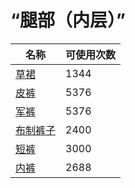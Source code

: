 # “腿部（内层）”  
名称  |  可使用次数  
----  |  ----  
[草裙](LeafSKirt.md)  |  1344  
[皮裤](LeatherPants.md)  |  5376  
[军裤](MilitaryPants.md)  |  5376  
[布制裤子](PantsCloth.md)  |  2400  
[短裤](Shorts.md)  |  3000  
[内裤](Underwear.md)  |  2688  
